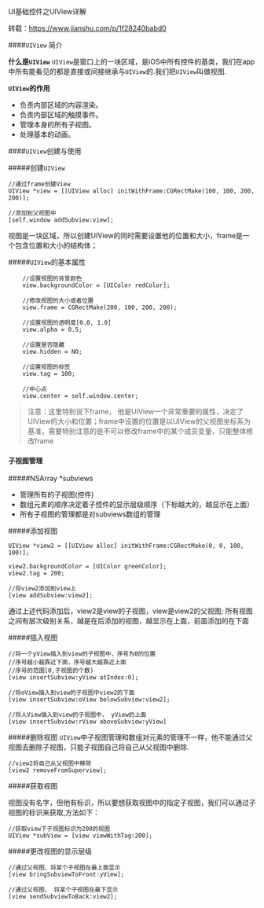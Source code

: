 UI基础控件之UIView详解

转载：https://www.jianshu.com/p/1f28240babd0

####`UIView` 简介

**什么是`UIView`**
`UIView`是窗口上的一块区域，是iOS中所有控件的基类，我们在app中所有能看见的都是直接或间接继承与`UIView`的.我们把`UIView`叫做视图.

**`UIView`的作用**
+ 负责内部区域的内容渲染。
+ 负责内部区域的触摸事件。
+ 管理本身的所有子视图。
+ 处理基本的动画。

####`UIView`创建与使用

#####创建`UIView`
```object-c
//通过frame创建View
UIView *view = [[UIView alloc] initWithFrame:CGRectMake(100, 100, 200, 200)];
    
//添加到父视图中
[self.window addSubview:view];
```
视图是一块区域，所以创建UIView的同时需要设置他的位置和大小，frame是一个包含位置和大小的结构体；

#####`UIView`的基本属性
```object-c
    //设置视图的背景颜色
    view.backgroundColor = [UIColor redColor];
    
    //修改视图的大小或者位置
    view.frame = CGRectMake(200, 100, 200, 200);
    
    //设置视图的透明度[0.0, 1.0]
    view.alpha = 0.5;
    
    //设置是否隐藏
    view.hidden = NO;
    
    //设置视图的标签
    view.tag = 100;
    
    //中心点
    view.center = self.window.center;
```
>注意：这里特别说下frame， 他是UIView一个非常重要的属性，决定了UIView的大小和位置；frame中设置的位置是以UIView的父视图坐标系为基准，需要特别注意的是不可以修改frame中的某个成员变量，只能整体修改frame

#### 子视图管理
#####NSArray *subviews
+ 管理所有的子视图(控件)
+ 数组元素的顺序决定着子控件的显示层级顺序（下标越大的，越显示在上面）
+ 所有子视图的管理都是对subviews数组的管理

#####添加视图
```object-c
UIView *view2 = [[UIView alloc] initWithFrame:CGRectMake(0, 0, 100, 100)];

view2.backgroundColor = [UIColor greenColor];
view2.tag = 200;

//将view2添加到view上
[view addSubview:view2];
```
通过上述代码添加后，view2是view的子视图，view是view2的父视图;
所有视图之间有层次级别关系，越是在后添加的视图，越显示在上面，前面添加的在下面

#####插入视图

```object-c
//将一个yView插入到view的子视图中，序号为0的位置
//序号越小越靠近下面，序号越大越靠近上面
//序号的范围[0,子视图的个数)
[view insertSubview:yView atIndex:0];

//将oView插入到view的子视图中view2的下面
[view insertSubview:oView belowSubview:view2];

//将人View插入到view的子视图中， yView的上面
[view insertSubview:rView aboveSubview:yView]
```
#####删除视图
`UIView`中子视图管理和数组对元素的管理不一样，他不能通过父视图去删除子视图，只能子视图自己将自己从父视图中删除.

```object-c
//view2将自己从父视图中移除
[view2 removeFromSuperview];
```
#####获取视图

视图没有名字，但他有标识，所以要想获取视图中的指定子视图，我们可以通过子视图的标识来获取,方法如下：

```object-c
//获取view下子视图标识为200的视图
UIView *subView = [view viewWithTag:200];

```
#####更改视图的显示层级
```object-c
//通过父视图，将某个子视图在最上面显示
[view bringSubviewToFront:yView];

//通过父视图， 将某个子视图在最下显示
[view sendSubviewToBack:view2];
```










